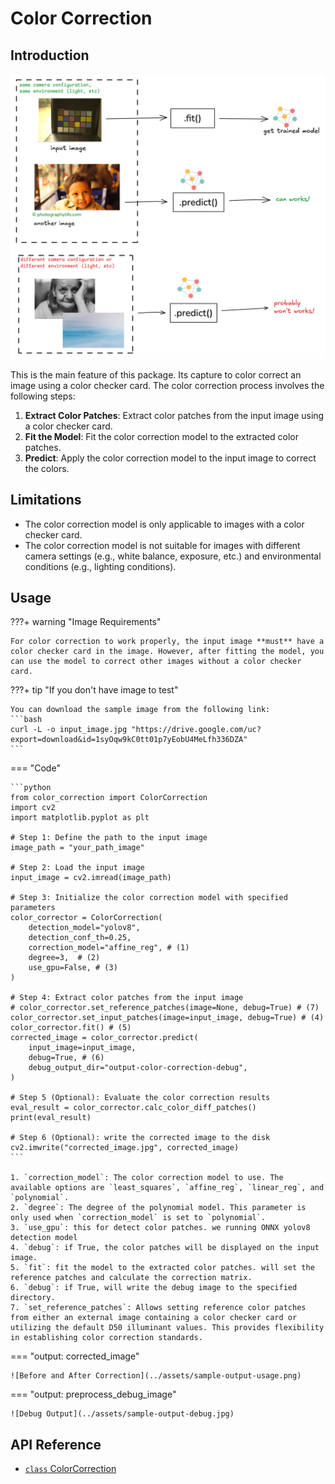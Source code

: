 # Color Correction

## Introduction

![workflow](../assets/usage-color-correction.png)

This is the main feature of this package. Its capture to color correct an image using a color checker card. The color correction process involves the following steps:

1. **Extract Color Patches**: Extract color patches from the input image using a color checker card.
2. **Fit the Model**: Fit the color correction model to the extracted color patches.
3. **Predict**: Apply the color correction model to the input image to correct the colors.

## Limitations

- The color correction model is only applicable to images with a color checker card.
- The color correction model is not suitable for images with different camera settings (e.g., white balance, exposure, etc.) and environmental conditions (e.g., lighting conditions).


## Usage

???+ warning "Image Requirements"

    For color correction to work properly, the input image **must** have a color checker card in the image. However, after fitting the model, you can use the model to correct other images without a color checker card.


???+ tip "If you don't have image to test"

    You can download the sample image from the following link:
    ```bash
    curl -L -o input_image.jpg "https://drive.google.com/uc?export=download&id=1syOqw9kC0tt01p7yEobU4MeLfh336DZA"
    ```



=== "Code"

    ```python
    from color_correction import ColorCorrection
    import cv2
    import matplotlib.pyplot as plt

    # Step 1: Define the path to the input image
    image_path = "your_path_image"

    # Step 2: Load the input image
    input_image = cv2.imread(image_path)

    # Step 3: Initialize the color correction model with specified parameters
    color_corrector = ColorCorrection(
        detection_model="yolov8",
        detection_conf_th=0.25,
        correction_model="affine_reg", # (1)
        degree=3,  # (2)
        use_gpu=False, # (3)
    )

    # Step 4: Extract color patches from the input image
    # color_corrector.set_reference_patches(image=None, debug=True) # (7)
    color_corrector.set_input_patches(image=input_image, debug=True) # (4)
    color_corrector.fit() # (5)
    corrected_image = color_corrector.predict(
        input_image=input_image,
        debug=True, # (6)
        debug_output_dir="output-color-correction-debug",
    )

    # Step 5 (Optional): Evaluate the color correction results
    eval_result = color_corrector.calc_color_diff_patches()
    print(eval_result)

    # Step 6 (Optional): write the corrected image to the disk
    cv2.imwrite("corrected_image.jpg", corrected_image)
    ```

    1. `correction_model`: The color correction model to use. The available options are `least_squares`, `affine_reg`, `linear_reg`, and `polynomial`.
    2. `degree`: The degree of the polynomial model. This parameter is only used when `correction_model` is set to `polynomial`.
    3. `use_gpu`: this for detect color patches. we running ONNX yolov8 detection model
    4. `debug`: if True, the color patches will be displayed on the input image.
    5. `fit`: fit the model to the extracted color patches. will set the reference patches and calculate the correction matrix.
    6. `debug`: if True, will write the debug image to the specified directory.
    7. `set_reference_patches`: Allows setting reference color patches from either an external image containing a color checker card or utilizing the default D50 illuminant values. This provides flexibility in establishing color correction standards.


=== "output: corrected_image"

    ![Before and After Correction](../assets/sample-output-usage.png)

=== "output: preprocess_debug_image"

    ![Debug Output](../assets/sample-output-debug.jpg)

## API Reference

- [`class` ColorCorrection](../reference/services/color_correction.md)
